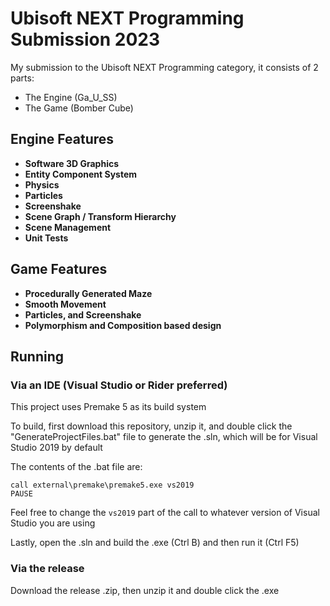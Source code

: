 # Ubisoft NEXT Programming Submission 2023

My submission to the Ubisoft NEXT Programming category, it consists of 2 parts:

- The Engine (Ga_U_SS)
- The Game (Bomber Cube)

## Engine Features

- **Software 3D Graphics**
- **Entity Component System**
- **Physics**
- **Particles**
- **Screenshake**
- **Scene Graph / Transform Hierarchy**
- **Scene Management**
- **Unit Tests**

## Game Features

- **Procedurally Generated Maze**
- **Smooth Movement**
- **Particles, and Screenshake**
- **Polymorphism and Composition based design**

## Running

### Via an IDE (Visual Studio or Rider preferred)

This project uses Premake 5 as its build system

To build, first download this repository, unzip it, and double click the "GenerateProjectFiles.bat" file to 
generate the .sln, which will be for Visual Studio 2019 by default

The contents of the .bat file are:
```
call external\premake\premake5.exe vs2019
PAUSE
```

Feel free to change the ```vs2019``` part of the call to whatever version of Visual 
Studio you are using

Lastly, open the .sln and build the .exe (Ctrl B) and then run it (Ctrl F5)

### Via the release

Download the release .zip, then unzip it and double click the .exe
